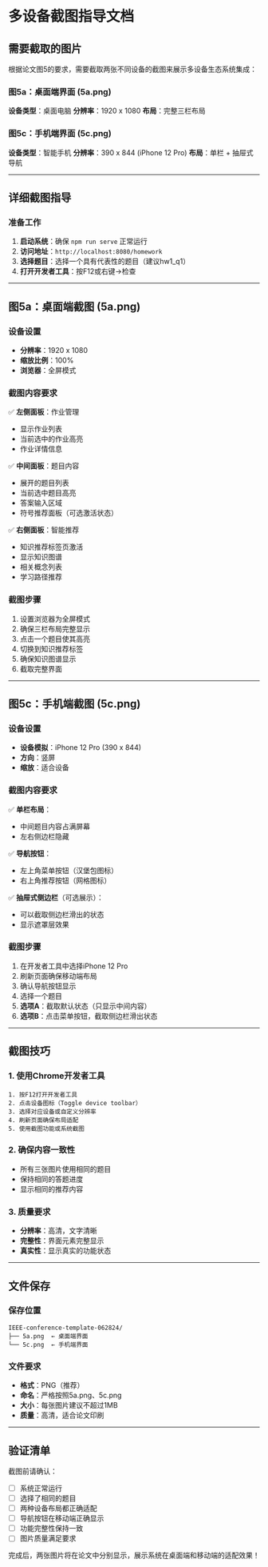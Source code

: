 # 多设备截图指导文档

## 需要截取的图片

根据论文图5的要求，需要截取两张不同设备的截图来展示多设备生态系统集成：

### 图5a：桌面端界面 (5a.png)
**设备类型**：桌面电脑
**分辨率**：1920 x 1080
**布局**：完整三栏布局

### 图5c：手机端界面 (5c.png)
**设备类型**：智能手机
**分辨率**：390 x 844 (iPhone 12 Pro)
**布局**：单栏 + 抽屉式导航

---

## 详细截图指导

### 准备工作
1. **启动系统**：确保 `npm run serve` 正常运行
2. **访问地址**：`http://localhost:8080/homework`
3. **选择题目**：选择一个具有代表性的题目（建议hw1_q1）
4. **打开开发者工具**：按F12或右键→检查

---

## 图5a：桌面端截图 (5a.png)

### 设备设置
- **分辨率**：1920 x 1080
- **缩放比例**：100%
- **浏览器**：全屏模式

### 截图内容要求
✅ **左侧面板**：作业管理
- 显示作业列表
- 当前选中的作业高亮
- 作业详情信息

✅ **中间面板**：题目内容
- 展开的题目列表
- 当前选中题目高亮
- 答案输入区域
- 符号推荐面板（可选激活状态）

✅ **右侧面板**：智能推荐
- 知识推荐标签页激活
- 显示知识图谱
- 相关概念列表
- 学习路径推荐

### 截图步骤
1. 设置浏览器为全屏模式
2. 确保三栏布局完整显示
3. 点击一个题目使其高亮
4. 切换到知识推荐标签
5. 确保知识图谱显示
6. 截取完整界面

---



## 图5c：手机端截图 (5c.png)

### 设备设置
- **设备模拟**：iPhone 12 Pro (390 x 844)
- **方向**：竖屏
- **缩放**：适合设备

### 截图内容要求
✅ **单栏布局**：
- 中间题目内容占满屏幕
- 左右侧边栏隐藏

✅ **导航按钮**：
- 左上角菜单按钮（汉堡包图标）
- 右上角推荐按钮（网格图标）

✅ **抽屉式侧边栏**（可选展示）：
- 可以截取侧边栏滑出的状态
- 显示遮罩层效果

### 截图步骤
1. 在开发者工具中选择iPhone 12 Pro
2. 刷新页面确保移动端布局
3. 确认导航按钮显示
4. 选择一个题目
5. **选项A**：截取默认状态（只显示中间内容）
6. **选项B**：点击菜单按钮，截取侧边栏滑出状态

---

## 截图技巧

### 1. 使用Chrome开发者工具
```
1. 按F12打开开发者工具
2. 点击设备图标（Toggle device toolbar）
3. 选择对应设备或自定义分辨率
4. 刷新页面确保布局适配
5. 使用截图功能或系统截图
```

### 2. 确保内容一致性
- 所有三张图片使用相同的题目
- 保持相同的答题进度
- 显示相同的推荐内容

### 3. 质量要求
- **分辨率**：高清，文字清晰
- **完整性**：界面元素完整显示
- **真实性**：显示真实的功能状态

---

## 文件保存

### 保存位置
```
IEEE-conference-template-062824/
├── 5a.png  ← 桌面端界面
└── 5c.png  ← 手机端界面
```

### 文件要求
- **格式**：PNG（推荐）
- **命名**：严格按照5a.png、5c.png
- **大小**：每张图片建议不超过1MB
- **质量**：高清，适合论文印刷

---

## 验证清单

截图前请确认：
- [ ] 系统正常运行
- [ ] 选择了相同的题目
- [ ] 两种设备布局都正确适配
- [ ] 导航按钮在移动端正确显示
- [ ] 功能完整性保持一致
- [ ] 图片质量满足要求

完成后，两张图片将在论文中分别显示，展示系统在桌面端和移动端的适配效果！
